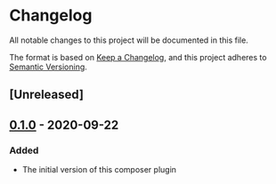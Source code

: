 # Changelog
All notable changes to this project will be documented in this file.

The format is based on [Keep a Changelog](https://keepachangelog.com/en/1.0.0/),
and this project adheres to [Semantic Versioning](https://semver.org/spec/v2.0.0.html).

## [Unreleased]


## [0.1.0] - 2020-09-22
### Added
- The initial version of this composer plugin

[0.1.0]: https://github.com/wearerequired/composer-deployer/releases/tag/v0.1.0
